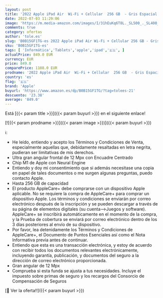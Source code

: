 ```yaml
---
layout: post
title: '2022 Apple iPad Air  Wi-Fi + Cellular  256 GB  - Gris Espacial  5.ª generación  con AppleCare+'
date: 2022-07-03 11:29:06
image: 'https://m.media-amazon.com/images/I/31hEuKq6T8L._SL500_._SL400_.jpg'
comments: true
category: ofertas
author: 'tole.es'
slug: 'B0B15GF1TG-es 2022 Apple iPad Air Wi-Fi + Cellular 256 GB - Gris...'
sku: 'B0B15GF1TG-es'
tags: [ 'Informática','Tablets','apple','ipad','🇪🇸', ]
actualPrice: 849.0 EUR
currency: EUR
price: 849.0
comparePrice: 1108.0 EUR
prodname: '2022 Apple iPad Air  Wi-Fi + Cellular  256 GB  - Gris Espacial  5.ª generación  con AppleCare+'
country: 'es'
flag: '🇪🇸'
brand: 'Apple'
buyurl: 'https://www.amazon.es/dp/B0B15GF1TG/?tag=tolees-21'
descuento: '23.38'
average: '849.0'
---
```


Está [{{< param title >}}]({{< param buyurl >}}) en el siguiente enlace!

[![{{< param prodname >}}]({{< param image >}})]({{< param buyurl >}})

ℹ️:

- He leído, entiendo y acepto los Términos y Condiciones de Venta, especialmente aquellas que, debidamente resaltadas en letra negrita, pudieran ser limitativas de mis derechos.
- Ultra gran angular frontal de 12 Mpx con Encuadre Centrado
- Chip M1 de Apple con Neural Engine
- Entiendo y doy mi consentimiento que si además necesitase una copia en papel de tales documentos o me surgen algunas preguntas, puedo contacto Apple.
- Hasta 256 GB de capacidad
- El producto AppleCare+ debe comprarse con un dispositivo Apple aplicable. No se requiere la compra de AppleCare+ para comprar un dispositivo Apple. Los términos y condiciones se enviarán por correo electrónico después de la inscripción y se pueden descargar a través de su página de elementos digitales (su cuenta-->Juegos y software). AppleCare+ se inscribirá automáticamente en el momento de la compra, y la Prueba de cobertura se enviará por correo electrónico dentro de los 3 días posteriores al envío de su dispositivo.
- Por favor, lea detenidamente los Términos y Condiciones de AppleCare+, el Documento de Puntos Esenciales así como el Nota Informativa previa antes de continuar.
- Entiendo que esta es una transacción electrónica, y estoy de acuerdo con recibir todos los documentos relevantes electrónicamente, incluyendo garantía, publicación, y documentos del seguro a la dirección de correo electrónico proporcionada.
- Gran angular de 12 Mpx
- Comprueba si esta funda se ajusta a tus necesidades. Incluye el impuesto sobre primas de seguro y los recargos del Consorcio de Compensación de Seguros

[🛒 Ver la oferta!!]({{< param buyurl >}})
